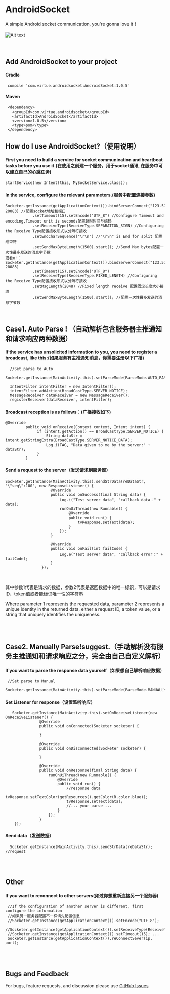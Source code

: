 # AndroidSocket #
A simple Android socket communication, you're gonna love it！<br><br>
![Alt text](https://timgsa.baidu.com/timg?image&quality=80&size=b9999_10000&sec=1497958504351&di=4b57a7e68c56540f95beb62a9bb92cc3&imgtype=0&src=http%3A%2F%2Fe.hiphotos.baidu.com%2Fbaike%2Fw%253D268%2Fsign%3D5b952a087e3e6709be0042f903c79fb8%2F34fae6cd7b899e51f3a0ec3b43a7d933c995d143ad4b2dcf.jpg)<br><br><br>

Add AndroidSocket to your project
-----

#### Gradle <br>
     compile 'com.virtue.androidsocket:AndroidSocket:1.0.5'

#### Maven <br>
     <dependency>
       <groupId>com.virtue.androidsocket</groupId>
       <artifactId>AndroidSocket</artifactId>
       <version>1.0.5</version>
       <type>pom</type>
     </dependency>



How do I use AndroidSocket?（使用说明）
-----

#### First you need to build a service for socket communication and heartbeat tasks before you use it.(在使用之前建一个服务，用于socket通讯, 在服务中可以建立自己的心跳任务)<br>
    startService(new Intent(this, MySocketService.class));



#### In the service, configure the relevant parameters.(服务中配置连接参数)<br>
    Socketer.getInstance(getApplicationContext()).bindServerConnect("123.57.56.201", 20083) //配置socket地址和端口
                .setTimeout(15).setEncode("UTF_8") //Configure Timeout and encoding,Timeout unit is seconds配置超时时间与编码
                .setReceiveType(ReceiveType.SEPARATION_SIGN) //Configuring the Receive Type配置接收形式以分隔符接收
                .setEndCharSequence("\r\n") //"\r\n" is End for split 配置结束符
                .setSendMaxByteLength(1500).start(); //Send Max bytes配置一次性最多发送的消息字节数
    或者or：
    Socketer.getInstance(getApplicationContext()).bindServerConnect("123.57.56.201", 20083)
                .setTimeout(15).setEncode("UTF_8")
                .setReceiveType(ReceiveType.FIXED_LENGTH) //Configuring the Receive Type配置接收形式以分隔符接收
                .setMsgLength(2048) //Fixed length receive 配置固定长度大小接收
                .setSendMaxByteLength(1500).start(); //配置一次性最多发送的消息字节数


<br>

Case1. Auto Parse ! （自动解析包含服务器主推通知和请求响应两种数据）
-----

#### If the service has unsolicited information to you, you need to register a broadcast, like this:(如果服务有主推通知消息，你需要注册以下广播)<br>

      //Set parse to Auto
      Socketer.getInstance(MainActivity.this).setParseMode(ParseMode.AUTO_PARSE);

      IntentFilter intentFilter = new IntentFilter();
      intentFilter.addAction(BroadCastType.SERVER_NOTICE);
      MessageReceiver dataReceiver = new MessageReceiver();
      registerReceiver(dataReceiver, intentFilter);



#### Broadcast reception is as follows：(广播接收如下)<br>
    @Override
             public void onReceive(Context context, Intent intent) {
                  if (intent.getAction() == BroadCastType.SERVER_NOTICE) {
                      String dataStr = intent.getStringExtra(BroadCastType.SERVER_NOTICE_DATA);
                      Log.i(TAG, "Data given to me by the server:" + dataStr);
                  }
             }



#### Send a request to the server（发送请求到服务器）<br>
    Socketer.getInstance(MainActivity.this).sendStrData(reDataStr, "\"seq\":100", new ResponseListener() {
                        @Override
                        public void onSuccess(final String data) {
                            Log.i("Test server data", "callback data：" + data);
                            runOnUiThread(new Runnable() {
                                @Override
                                public void run() {
                                    tvResponse.setText(data);
                                }
                            });
                        }

                        @Override
                        public void onFail(int failCode) {
                            Log.e("Test server data", "callback error：" + failCode);
                        }
                    });
<br>
<p>其中参数1代表是请求的数据，参数2代表是返回数据中的唯一标识，可以是请求ID、token值或者能标识唯一性的字符串</p>
<p>Where parameter 1 represents the requested data, parameter 2 represents a unique identity in the returned data, either a request ID, a token value, or a string that uniquely identifies the uniqueness.</p>
<br>
<br>

Case2. Manually Parse!suggest.（手动解析没有服务主推通知和请求响应之分，完全由自己自定义解析）
------

#### If you want to parse the response data yourself（如果想自己解析响应数据）<br>
     //Set parse to Manual
     Socketer.getInstance(MainActivity.this).setParseMode(ParseMode.MANUALLY_PARSE);

#### Set Listener for response（设置监听响应）<br>
       Socketer.getInstance(MainActivity.this).setOnReceiveListener(new OnReceiveListener() {
                   @Override
                   public void onConnected(Socketer socketer) {

                   }

                   @Override
                   public void onDisconnected(Socketer socketer) {

                   }

                   @Override
                   public void onResponse(final String data) {
                       runOnUiThread(new Runnable() {
                           @Override
                           public void run() {
                               //response data
                               tvResponse.setTextColor(getResources().getColor(R.color.blue));
                               tvResponse.setText(data);
                               //... your parse ...
                           }
                       });
                   }
        });

#### Send data（发送数据）<br>
      Socketer.getInstance(MainActivity.this).sendStrData(reDataStr); //request



<br><br>

Other
-----

#### If you want to reconnect to other servers(如过你想重新连接另一个服务器)<br>
     //If the configuration of another server is different, first configure the information
     //如果另一服务器配置不一样请先配置信息
     //Socketer.getInstance(getApplicationContext()).setEncode("UTF_8");
     //Socketer.getInstance(getApplicationContext()).setReceiveType(ReceiveType.SEPARATION_SIGN);
     //Socketer.getInstance(getApplicationContext()).setTimeout(15); ...
     Socketer.getInstance(getApplicationContext()).reConnectSever(ip, port);

<br><br>

Bugs and Feedback
-----

<p>For bugs, feature requests, and discussion please use <a href="https://github.com/Zvirtuey/AndroidSocket/issues" title="GitHub Issues">GitHub Issues</a></p>


